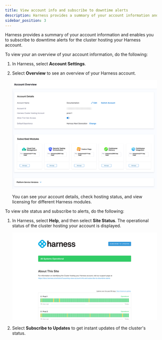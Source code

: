```yaml
---
title: View account info and subscribe to downtime alerts
description: Harness provides a summary of your account information and enables you to subscribe to downtime alerts for the cluster hosting your Harness account.
sidebar_position: 3
---
```


Harness provides a summary of your account information and enables you to subscribe to downtime alerts for the cluster hosting your Harness account.

To view your an overview of your account information, do the following:

1. In Harness, select **Account Settings**.

2. Select **Overview** to see an overview of your Harness account.

   ![](./static/view-account-info-and-subscribe-to-downtime-alerts-29.png)
   
   You can see your account details, check hosting status, and view licensing for different Harness modules.

To view site status and subscribe to alerts, do the following:

1. In Harness, select **Help**, and then select **Site Status**. The operational status of the cluster hosting your account is displayed.

   ![](./static/view-account-info-and-subscribe-to-downtime-alerts-30.png)
   
2. Select **Subscribe to Updates** to get instant updates of the cluster's status.
